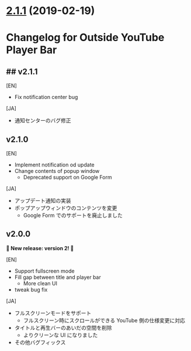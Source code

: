<a name="2.1.1"></a>

# [2.1.1](https://github.com/1natsu172/Outside-YouTube-Player-Bar/compare/v2.1.0...v2.1.1) (2019-02-19)

# Changelog for Outside YouTube Player Bar

## ## v2.1.1

[EN]

* Fix notification center bug

[JA]

* 通知センターのバグ修正

## v2.1.0

[EN]

* Implement notification od update
* Change contents of popup window
  * Deprecated support on Google Form

[JA]

* アップデート通知の実装
* ポップアップウィンドウのコンテンツを変更
  * Google Form でのサポートを廃止しました

## v2.0.0

**🎉 New release: version 2! 🎉**

[EN]

* Support fullscreen mode
* Fill gap between title and player bar
  * More clean UI
* tweak bug fix

[JA]

* フルスクリーンモードをサポート
  * フルスクリーン時にスクロールができる YouTube 側の仕様変更に対応
* タイトルと再生バーのあいだの空間を削除
  * よりクリーンな UI になりました
* その他バグフィックス
